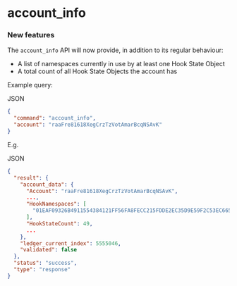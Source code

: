 # account\_info

### New features

The `account_info` API will now provide, in addition to its regular behaviour:

* A list of namespaces currently in use by at least one Hook State Object
* A total count of all Hook State Objects the account has

Example query:

JSON

```json
{
  "command": "account_info",
  "account": "raaFre81618XegCrzTzVotAmarBcqNSAvK"
}
```

E.g.

JSON

```json
{
  "result": {
    "account_data": {
      "Account": "raaFre81618XegCrzTzVotAmarBcqNSAvK",
      ...,
      "HookNamespaces": [
        "01EAF09326B4911554384121FF56FA8FECC215FDDE2EC35D9E59F2C53EC665A0"
      ],
      "HookStateCount": 49,
      ...
    },
    "ledger_current_index": 5555046,
    "validated": false
  },
  "status": "success",
  "type": "response"
}
```
